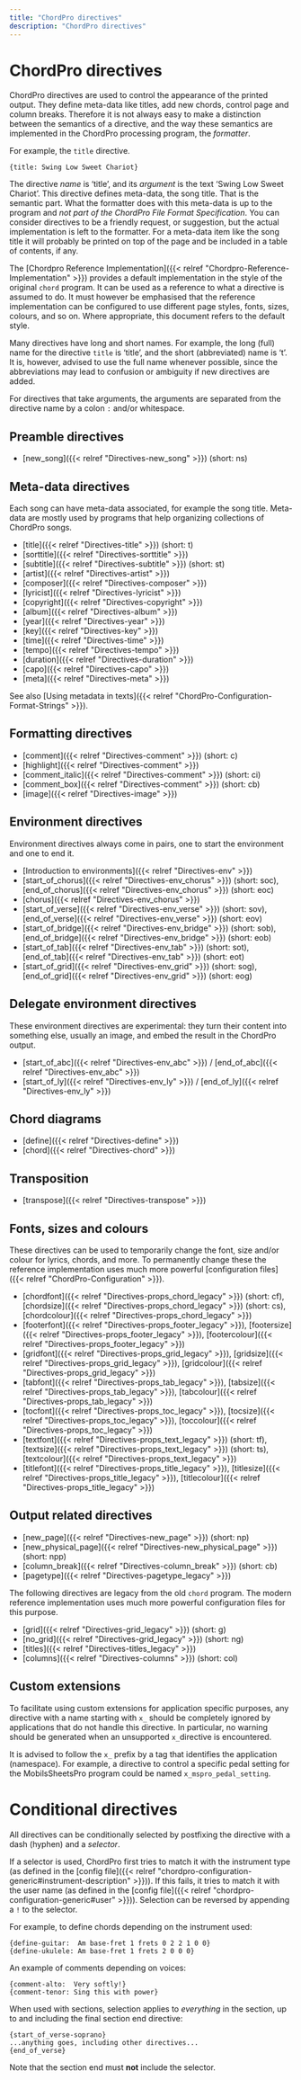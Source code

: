 ```yaml
---
title: "ChordPro directives"
description: "ChordPro directives"
---
```


# ChordPro directives

ChordPro directives are used to control the appearance of the printed output. They define meta-data like titles, add new chords, control page and column breaks. Therefore it is not always easy to make a distinction between the semantics of a directive, and the way these semantics are implemented in the ChordPro processing program, the _formatter_.

For example, the `title` directive.

    {title: Swing Low Sweet Chariot}

The directive _name_ is ‘title’, and its _argument_ is the text ‘Swing Low Sweet Chariot’. This directive defines meta-data, the song title. That is the semantic part. What the formatter does with this meta-data is up to the program and _not part of the ChordPro File Format Specification_. You can consider directives to be a friendly request, or suggestion, but the actual implementation is left to the formatter. For a meta-data item like the song title it will probably be printed on top of the page and be included in a table of contents, if any.

The [Chordpro Reference Implementation]({{< relref "Chordpro-Reference-Implementation" >}}) provides a default implementation in the style of the original `chord` program. It can be used as a reference to what a directive is assumed to do. It must however be emphasised that the reference implementation can be configured to use different page styles, fonts, sizes, colours, and so on. Where appropriate, this document refers to the default style.

Many directives have long and short names. For example, the long (full) name for the directive `title` is ‘title’,
and the short (abbreviated) name is ‘t’. It is, however, advised to use the full name whenever possible, since the abbreviations may lead to confusion or ambiguity if new directives are added.

For directives that take arguments, the arguments are separated from the directive name by a colon `:` and/or whitespace.

## Preamble directives

* [new_song]({{< relref "Directives-new_song" >}}) (short: ns)

## Meta-data directives

Each song can have meta-data associated, for example the song title. Meta-data are mostly used by programs that help
organizing collections of ChordPro songs.

* [title]({{< relref "Directives-title" >}}) (short: t)
* [sorttitle]({{< relref "Directives-sorttitle" >}})
* [subtitle]({{< relref "Directives-subtitle" >}}) (short: st)
* [artist]({{< relref "Directives-artist" >}})
* [composer]({{< relref "Directives-composer" >}})
* [lyricist]({{< relref "Directives-lyricist" >}})
* [copyright]({{< relref "Directives-copyright" >}})
* [album]({{< relref "Directives-album" >}})
* [year]({{< relref "Directives-year" >}})
* [key]({{< relref "Directives-key" >}})
* [time]({{< relref "Directives-time" >}})
* [tempo]({{< relref "Directives-tempo" >}})
* [duration]({{< relref "Directives-duration" >}})
* [capo]({{< relref "Directives-capo" >}})
* [meta]({{< relref "Directives-meta" >}})

See also [Using metadata in texts]({{< relref "ChordPro-Configuration-Format-Strings" >}}).

## Formatting directives

* [comment]({{< relref "Directives-comment" >}}) (short: c)
* [highlight]({{< relref "Directives-comment" >}})
* [comment_italic]({{< relref "Directives-comment" >}}) (short: ci)
* [comment_box]({{< relref "Directives-comment" >}}) (short: cb)
* [image]({{< relref "Directives-image" >}})

## Environment directives

Environment directives always come in pairs, one to start the
environment and one to end it.

* [Introduction to environments]({{< relref "Directives-env" >}})
* [start_of_chorus]({{< relref "Directives-env_chorus" >}}) (short: soc),
   [end_of_chorus]({{< relref "Directives-env_chorus" >}}) (short: eoc)
* [chorus]({{< relref "Directives-env_chorus" >}})
* [start_of_verse]({{< relref "Directives-env_verse" >}}) (short: sov),
   [end_of_verse]({{< relref "Directives-env_verse" >}}) (short: eov)
* [start_of_bridge]({{< relref "Directives-env_bridge" >}}) (short: sob),
   [end_of_bridge]({{< relref "Directives-env_bridge" >}}) (short: eob)
* [start_of_tab]({{< relref "Directives-env_tab" >}}) (short: sot),
   [end_of_tab]({{< relref "Directives-env_tab" >}}) (short: eot)
* [start_of_grid]({{< relref "Directives-env_grid" >}}) (short: sog),
   [end_of_grid]({{< relref "Directives-env_grid" >}}) (short: eog)

## Delegate environment directives

These environment directives are experimental: they turn their content into
something else, usually an image, and embed the result in the ChordPro
output.

* [start_of_abc]({{< relref "Directives-env_abc" >}}) / [end_of_abc]({{< relref "Directives-env_abc" >}})
* [start_of_ly]({{< relref "Directives-env_ly" >}}) / [end_of_ly]({{< relref "Directives-env_ly" >}})

## Chord diagrams

* [define]({{< relref "Directives-define" >}})
* [chord]({{< relref "Directives-chord" >}})

## Transposition

* [transpose]({{< relref "Directives-transpose" >}})

## Fonts, sizes and colours

These directives can be used to temporarily change the font, size
and/or colour for lyrics, chords, and more.
To permanently change these the reference implementation uses
much more powerful [configuration files]({{< relref "ChordPro-Configuration" >}}).

* [chordfont]({{< relref "Directives-props_chord_legacy" >}}) (short: cf),
   [chordsize]({{< relref "Directives-props_chord_legacy" >}}) (short: cs),
   [chordcolour]({{< relref "Directives-props_chord_legacy" >}})
* [footerfont]({{< relref "Directives-props_footer_legacy" >}}),
   [footersize]({{< relref "Directives-props_footer_legacy" >}}),
   [footercolour]({{< relref "Directives-props_footer_legacy" >}})
* [gridfont]({{< relref "Directives-props_grid_legacy" >}}),
   [gridsize]({{< relref "Directives-props_grid_legacy" >}}),
   [gridcolour]({{< relref "Directives-props_grid_legacy" >}})
* [tabfont]({{< relref "Directives-props_tab_legacy" >}}),
   [tabsize]({{< relref "Directives-props_tab_legacy" >}}),
   [tabcolour]({{< relref "Directives-props_tab_legacy" >}})
* [tocfont]({{< relref "Directives-props_toc_legacy" >}}),
   [tocsize]({{< relref "Directives-props_toc_legacy" >}}),
   [toccolour]({{< relref "Directives-props_toc_legacy" >}})
* [textfont]({{< relref "Directives-props_text_legacy" >}}) (short: tf),
   [textsize]({{< relref "Directives-props_text_legacy" >}}) (short: ts),
   [textcolour]({{< relref "Directives-props_text_legacy" >}})
* [titlefont]({{< relref "Directives-props_title_legacy" >}}),
   [titlesize]({{< relref "Directives-props_title_legacy" >}}),
   [titlecolour]({{< relref "Directives-props_title_legacy" >}})

## Output related directives

* [new_page]({{< relref "Directives-new_page" >}}) (short: np)
* [new_physical_page]({{< relref "Directives-new_physical_page" >}}) (short: npp)
* [column_break]({{< relref "Directives-column_break" >}}) (short: cb)
* [pagetype]({{< relref "Directives-pagetype_legacy" >}})

The following directives are legacy from the old `chord` program. The modern reference implementation uses much more powerful configuration files for this purpose.

* [grid]({{< relref "Directives-grid_legacy" >}}) (short: g)
* [no_grid]({{< relref "Directives-grid_legacy" >}}) (short: ng)
* [titles]({{< relref "Directives-titles_legacy" >}})
* [columns]({{< relref "Directives-columns" >}}) (short: col)

## Custom extensions

To facilitate using custom extensions for application specific purposes, any directive with a name starting with `x_` should be completely ignored by applications that do not handle this directive. In particular, no warning should be generated when an unsupported `x_`directive is encountered.

It is advised to follow the `x_` prefix by a tag that identifies the application (namespace). For example, a directive  to control a specific pedal setting for the MobilsSheetsPro program could be named `x_mspro_pedal_setting`.

# Conditional directives

All directives can be conditionally selected by postfixing the
directive with a dash (hyphen) and a _selector_.

If a selector is used, ChordPro first tries to match it with the
instrument type (as defined in the [config file]({{< relref "chordpro-configuration-generic#instrument-description" >}})).
If this fails, it
tries to match it with the user name (as defined in the [config file]({{< relref "chordpro-configuration-generic#user" >}})).
Selection can be reversed by appending a `!` to the selector.

For example, to
define chords depending on the instrument used:

````
{define-guitar:  Am base-fret 1 frets 0 2 2 1 0 0}
{define-ukulele: Am base-fret 1 frets 2 0 0 0}
````
An example of comments depending on voices:
````
{comment-alto:  Very softly!}
{comment-tenor: Sing this with power}
````
When used with sections, selection applies to _everything_ in the
section, up to and including the final section end directive:
````
{start_of_verse-soprano}
...anything goes, including other directives...
{end_of_verse}
````
Note that the section end must **not** include the selector.
